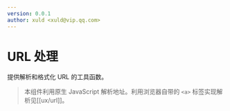 ```yaml
---
version: 0.0.1
author: xuld <xuld@vip.qq.com>
---
```

# URL 处理
提供解析和格式化 URL 的工具函数。

> 本组件利用原生 JavaScript 解析地址。利用浏览器自带的 `<a>` 标签实现解析见[[ux/url]]。